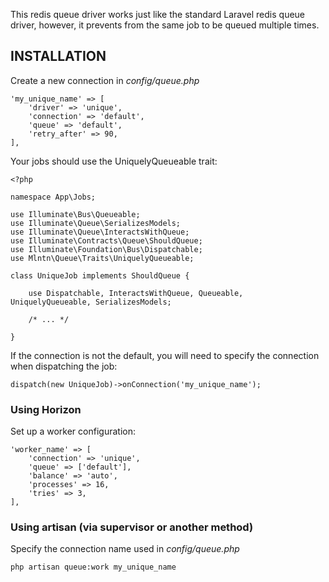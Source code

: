 This redis queue driver works just like the standard Laravel redis queue driver, however, it prevents from the same job to be queued multiple times.

## INSTALLATION

Create a new connection in *config/queue.php*

    'my_unique_name' => [
        'driver' => 'unique',
        'connection' => 'default',
        'queue' => 'default',
        'retry_after' => 90,
    ],

Your jobs should use the UniquelyQueueable trait:

    <?php
    
    namespace App\Jobs;
    
    use Illuminate\Bus\Queueable;
    use Illuminate\Queue\SerializesModels;
    use Illuminate\Queue\InteractsWithQueue;
    use Illuminate\Contracts\Queue\ShouldQueue;
    use Illuminate\Foundation\Bus\Dispatchable;
    use Mlntn\Queue\Traits\UniquelyQueueable;
    
    class UniqueJob implements ShouldQueue {
    
        use Dispatchable, InteractsWithQueue, Queueable, UniquelyQueueable, SerializesModels;
    
        /* ... */
    
    }

If the connection is not the default, you will need to specify the connection when dispatching the job:

    dispatch(new UniqueJob)->onConnection('my_unique_name');

### Using Horizon

Set up a worker configuration:

    'worker_name' => [
        'connection' => 'unique',
        'queue' => ['default'],
        'balance' => 'auto',
        'processes' => 16,
        'tries' => 3,
    ],

### Using artisan (via supervisor or another method)
Specify the connection name used in *config/queue.php*

    php artisan queue:work my_unique_name
